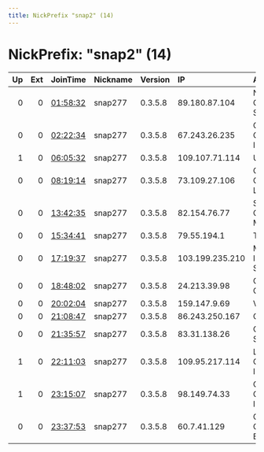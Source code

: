 ```yaml
---
title: NickPrefix "snap2" (14)
---
```


# NickPrefix: "snap2" (14)

|   Up |   Ext | JoinTime                                                                                            | Nickname   | Version   | IP              | AS                                       | CC   |   ORp |   Dirp | OS    | Contact   |   eFamMembers |
|-----:|------:|:----------------------------------------------------------------------------------------------------|:-----------|:----------|:----------------|:-----------------------------------------|:-----|------:|-------:|:------|:----------|--------------:|
|    0 |     0 | [01:58:32](https://metrics.torproject.org/rs.html#details/EF85D21D43F23373306019DEE94870C028E7D2EB) | snap277    | 0.3.5.8   | 89.180.87.104   | Nos Comunicacoes, S.A.                   | pt   | 39335 |      0 | Linux | None      |             1 |
|    0 |     0 | [02:22:34](https://metrics.torproject.org/rs.html#details/F701DFD8A1C725BA665EA4B73AAE9C2E6B80200B) | snap277    | 0.3.5.8   | 67.243.26.235   | Charter Communications Inc               | us   | 46575 |      0 | Linux | None      |             1 |
|    1 |     0 | [06:05:32](https://metrics.torproject.org/rs.html#details/E5C839E1BBC198BDFFF3A285D58EB478E204806F) | snap277    | 0.3.5.8   | 109.107.71.114  | Unics EOOD                               | bg   | 39741 |      0 | Linux | None      |             1 |
|    0 |     0 | [08:19:14](https://metrics.torproject.org/rs.html#details/4A3B6EDAF639F68FC12096C10DEBA916CDC9D9A6) | snap277    | 0.3.5.8   | 73.109.27.106   | Comcast Cable Communications, LLC        | us   | 40153 |      0 | Linux | None      |             1 |
|    0 |     0 | [13:42:35](https://metrics.torproject.org/rs.html#details/FE1417637ED28709410FC8EFA02A7B5C47051159) | snap277    | 0.3.5.8   | 82.154.76.77    | Servicos De Comunicacoes E Multimedia S. | pt   | 33791 |      0 | Linux | None      |             1 |
|    0 |     0 | [15:34:41](https://metrics.torproject.org/rs.html#details/A5CC067FCCB40FB2F61212952CE0BFAF0BC70FE7) | snap277    | 0.3.5.8   | 79.55.194.1     | Telecom Italia                           | it   | 40761 |      0 | Linux | None      |             1 |
|    0 |     0 | [17:19:37](https://metrics.torproject.org/rs.html#details/9E7CBEB59D644FAAC7BE63D4F559452F18124899) | snap277    | 0.3.5.8   | 103.199.235.210 | Md. Shariful Islam T/A BRISK SYSTEMS     | bd   | 34209 |      0 | Linux | None      |             1 |
|    0 |     0 | [18:48:02](https://metrics.torproject.org/rs.html#details/F7050CD3B6CAB967724AFAD245514D890941B09E) | snap277    | 0.3.5.8   | 24.213.39.98    | Charter Communications                   | us   | 35573 |      0 | Linux | None      |             1 |
|    0 |     0 | [20:02:04](https://metrics.torproject.org/rs.html#details/1E2D793CBFD9FAFBB06C039F693F47DA39C7053A) | snap277    | 0.3.5.8   | 159.147.9.69    | Vodafone Spain                           | es   | 35833 |      0 | Linux | None      |             1 |
|    0 |     0 | [21:08:47](https://metrics.torproject.org/rs.html#details/0062658793D84C70E2F98E4AE3F811C721E28247) | snap277    | 0.3.5.8   | 86.243.250.167  | Orange                                   | fr   | 37335 |      0 | Linux | None      |             1 |
|    0 |     0 | [21:35:57](https://metrics.torproject.org/rs.html#details/D9EA10C71F76E490D54609761534B8D15927A407) | snap277    | 0.3.5.8   | 83.31.138.26    | Orange Polska Spolka Akcyjna             | pl   | 41055 |      0 | Linux | None      |             1 |
|    1 |     0 | [22:11:03](https://metrics.torproject.org/rs.html#details/F496C955E37B4CDEF1C4FA7131885E8D2686B81D) | snap277    | 0.3.5.8   | 109.95.217.114  | Limited Liability Company Sviaz Industri | ru   | 38515 |      0 | Linux | None      |             1 |
|    1 |     0 | [23:15:07](https://metrics.torproject.org/rs.html#details/B7FE0039D414DF24631FEB40E431DEDB99E24C85) | snap277    | 0.3.5.8   | 98.149.74.33    | Charter Communications Inc               | us   | 43525 |      0 | Linux | None      |             1 |
|    0 |     0 | [23:37:53](https://metrics.torproject.org/rs.html#details/30E599CD86962C4F9E365EDAB3AA199E0E62B899) | snap277    | 0.3.5.8   | 60.7.41.129     | CHINA UNICOM China169 Backbone           | cn   | 37759 |      0 | Linux | None      |             1 |
